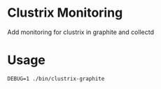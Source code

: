 Clustrix Monitoring
================================

Add monitoring for clustrix in graphite and collectd

Usage
================================

```
DEBUG=1 ./bin/clustrix-graphite
```
